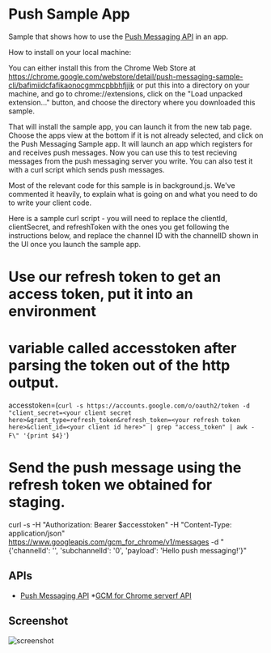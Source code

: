 # Push Sample App

Sample that shows how to use the [Push Messaging
API](http://developer.chrome.com/trunk/apps/pushMessaging.html) in an app.

How to install on your local machine:

You can either install this from the Chrome Web Store at https://chrome.google.com/webstore/detail/push-messaging-sample-cli/bafimiidcfafikaonocgmmcpbbhfjjik
or put this into a directory on your machine, and go to chrome://extensions,
click on the "Load unpacked extension..." button, and choose the directory where
you downloaded this sample.

That will install the sample app, you can launch it from the new tab page.
Choose the apps view at the bottom if it is not already selected, and click on
the Push Messaging Sample app.  It will launch an app which registers for and
receives push messages.  Now you can use this to test recieving messages from
the push messaging server you write.  You can also test it with a curl script
which sends push messages.

Most of the relevant code for this sample is in background.js.  We've commented
it heavily, to explain what is going on and what you need to do to write your
client code.

Here is a sample curl script - you will need to replace the clientId,
clientSecret, and refreshToken with the ones you get following the instructions
below, and replace the channel ID with the channelID shown in the UI once you
launch the sample app.

 # Use our refresh token to get an access token, put it into an environment
 # variable called accesstoken after parsing the token out of the http output.
accesstoken=(`curl -s https://accounts.google.com/o/oauth2/token -d "client_secret=<your client secret here>&grant_type=refresh_token&refresh_token=<your refresh token here>&client_id=<your client id here>" | grep "access_token" | awk -F\" '{print $4}'`)

 # Send the push message using the refresh token we obtained for staging.
curl -s -H "Authorization: Bearer $accesstoken" -H "Content-Type: application/json" https://www.googleapis.com/gcm_for_chrome/v1/messages -d "{'channelId': '<insert channel id here>', 'subchannelId': '0', 'payload': 'Hello push messaging!'}"

## APIs

* [Push Messaging API](http://developer.chrome.com/trunk/apps/pushMessaging.html)
*[GCM for Chrome serverf API](http://developer.chrome.com/trunk/apps/cloudMessaging.html)     
## Screenshot
![screenshot](https://raw.github.com/GoogleChrome/chrome-app-samples/master/push-sample-app/assets/screenshot_1280_800.png)


